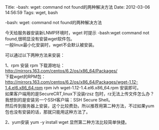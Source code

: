 Title: -bash: wget: command not found的两种解决方法
Date: 2012-03-06 14:56:59
Tags: wget, bash


 -bash: wget: command not found的两种解决方法

今天给服务器安装新LNMP环境时，wget 时提示 -bash:wget command not found,很明显没有安装wget软件包。  
一般linux最小化安装时，wget不会默认被安装。  

可以通过以下两种方法来安装：
  
1、rpm 安装 
rpm 下载源地址：<http://mirrors.163.com/centos/6.2/os/x86_64/Packages/>   
下载wget的RPM包：http://mirrors.163.com/centos/6.2/os/x86_64/Packages/wget-1.12-1.4.el6.x86_64.rpm rpm ivh wget-1.12-1.4.el6.x86_64.rpm 安装即可。   
如果客户端用的是SecureCRT,linux下没装rzsz 包时，rz无法上传文件怎么办？我想到的是安装另一个SSH客户端：SSH Secure Shell。  
然后传到服务器上安装，这个比较费劲，所以推荐用第二种方法，不过如果yum包也没有安装的话，那就只能用这种方法了。   

2、yum安装 yum -y install wget 显然第二种方法比较简单快捷。